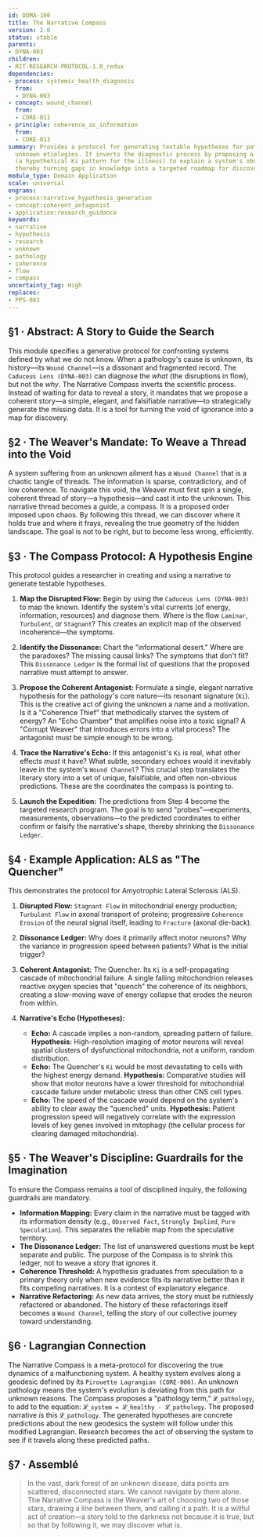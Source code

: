 ```yaml
---
id: DOMA-100
title: The Narrative Compass
version: 2.0
status: stable
parents:
- DYNA-003
children:
- RIT-RESEARCH-PROTOCOL-1.0_redux
dependencies:
- process: systemic_health_diagnosis
  from:
  - DYNA-003
- concept: wound_channel
  from:
  - CORE-011
- principle: coherence_as_information
  from:
  - CORE-013
summary: Provides a protocol for generating testable hypotheses for pathologies with
  unknown etiologies. It inverts the diagnostic process by proposing a coherent narrative
  (a hypothetical Ki pattern for the illness) to explain a system's observed incoherence,
  thereby turning gaps in knowledge into a targeted roadmap for discovery.
module_type: Domain Application
scale: universal
engrams:
- process:narrative_hypothesis_generation
- concept:coherent_antagonist
- application:research_guidance
keywords:
- narrative
- hypothesis
- research
- unknown
- pathology
- coherence
- flow
- compass
uncertainty_tag: High
replaces:
- PPS-083
---
```

## §1 · Abstract: A Story to Guide the Search

This module specifies a generative protocol for confronting systems defined by what we do not know. When a pathology's cause is unknown, its history—its `Wound Channel`—is a dissonant and fragmented record. The `Caduceus Lens (DYNA-003)` can diagnose the *what* (the disruptions in flow), but not the *why*. The Narrative Compass inverts the scientific process. Instead of waiting for data to reveal a story, it mandates that we propose a coherent story—a simple, elegant, and falsifiable narrative—to strategically generate the missing data. It is a tool for turning the void of ignorance into a map for discovery.

## §2 · The Weaver's Mandate: To Weave a Thread into the Void

A system suffering from an unknown ailment has a `Wound Channel` that is a chaotic tangle of threads. The information is sparse, contradictory, and of low coherence. To navigate this void, the Weaver must first spin a single, coherent thread of story—a hypothesis—and cast it into the unknown. This narrative thread becomes a guide, a compass. It is a proposed order imposed upon chaos. By following this thread, we can discover where it holds true and where it frays, revealing the true geometry of the hidden landscape. The goal is not to be right, but to become less wrong, efficiently.

## §3 · The Compass Protocol: A Hypothesis Engine

This protocol guides a researcher in creating and using a narrative to generate testable hypotheses.

1.  **Map the Disrupted Flow:** Begin by using the `Caduceus Lens (DYNA-003)` to map the known. Identify the system's vital currents (of energy, information, resources) and diagnose them. Where is the flow `Laminar`, `Turbulent`, or `Stagnant`? This creates an explicit map of the observed incoherence—the symptoms.

2.  **Identify the Dissonance:** Chart the "informational desert." Where are the paradoxes? The missing causal links? The symptoms that don't fit? This `Dissonance Ledger` is the formal list of questions that the proposed narrative must attempt to answer.

3.  **Propose the Coherent Antagonist:** Formulate a single, elegant narrative hypothesis for the pathology's core nature—its resonant signature (`Ki`). This is the creative act of giving the unknown a name and a motivation. Is it a "Coherence Thief" that methodically starves the system of energy? An "Echo Chamber" that amplifies noise into a toxic signal? A "Corrupt Weaver" that introduces errors into a vital process? The antagonist must be simple enough to be wrong.

4.  **Trace the Narrative's Echo:** If this antagonist's `Ki` is real, what other effects *must* it have? What subtle, secondary echoes would it inevitably leave in the system's `Wound Channel`? This crucial step translates the literary story into a set of unique, falsifiable, and often non-obvious predictions. These are the coordinates the compass is pointing to.

5.  **Launch the Expedition:** The predictions from Step 4 become the targeted research program. The goal is to send "probes"—experiments, measurements, observations—to the predicted coordinates to either confirm or falsify the narrative's shape, thereby shrinking the `Dissonance Ledger`.

## §4 · Example Application: ALS as "The Quencher"

This demonstrates the protocol for Amyotrophic Lateral Sclerosis (ALS).

1.  **Disrupted Flow:** `Stagnant Flow` in mitochondrial energy production; `Turbulent Flow` in axonal transport of proteins; progressive `Coherence Erosion` of the neural signal itself, leading to `Fracture` (axonal die-back).

2.  **Dissonance Ledger:** Why does it primarily affect motor neurons? Why the variance in progression speed between patients? What is the initial trigger?

3.  **Coherent Antagonist:** The Quencher. Its `Ki` is a self-propagating cascade of mitochondrial failure. A single failing mitochondrion releases reactive oxygen species that "quench" the coherence of its neighbors, creating a slow-moving wave of energy collapse that erodes the neuron from within.

4.  **Narrative's Echo (Hypotheses):**
    *   **Echo:** A cascade implies a non-random, spreading pattern of failure.
        **Hypothesis:** High-resolution imaging of motor neurons will reveal spatial clusters of dysfunctional mitochondria, not a uniform, random distribution.
    *   **Echo:** The Quencher's `Ki` would be most devastating to cells with the highest energy demand.
        **Hypothesis:** Comparative studies will show that motor neurons have a lower threshold for mitochondrial cascade failure under metabolic stress than other CNS cell types.
    *   **Echo:** The speed of the cascade would depend on the system's ability to clear away the "quenched" units.
        **Hypothesis:** Patient progression speed will negatively correlate with the expression levels of key genes involved in mitophagy (the cellular process for clearing damaged mitochondria).

## §5 · The Weaver's Discipline: Guardrails for the Imagination

To ensure the Compass remains a tool of disciplined inquiry, the following guardrails are mandatory.

*   **Information Mapping:** Every claim in the narrative must be tagged with its information density (e.g., `Observed Fact`, `Strongly Implied`, `Pure Speculation`). This separates the reliable map from the speculative territory.
*   **The Dissonance Ledger:** The list of unanswered questions must be kept separate and public. The purpose of the Compass is to shrink this ledger, not to weave a story that ignores it.
*   **Coherence Threshold:** A hypothesis graduates from speculation to a primary theory only when new evidence fits its narrative better than it fits competing narratives. It is a contest of explanatory elegance.
*   **Narrative Refactoring:** As new data arrives, the story must be ruthlessly refactored or abandoned. The history of these refactorings itself becomes a `Wound Channel`, telling the story of our collective journey toward understanding.

## §6 · Lagrangian Connection

The Narrative Compass is a meta-protocol for discovering the true dynamics of a malfunctioning system. A healthy system evolves along a geodesic defined by its `Pirouette Lagrangian (CORE-006)`. An unknown pathology means the system's evolution is deviating from this path for unknown reasons. The Compass proposes a "pathology term," `𝓛_pathology`, to add to the equation: `𝓛_system = 𝓛_healthy - 𝓛_pathology`. The proposed narrative *is* this `𝓛_pathology`. The generated hypotheses are concrete predictions about the new geodesics the system will follow under this modified Lagrangian. Research becomes the act of observing the system to see if it travels along these predicted paths.

## §7 · Assemblé

> In the vast, dark forest of an unknown disease, data points are scattered, disconnected stars. We cannot navigate by them alone. The Narrative Compass is the Weaver's art of choosing two of those stars, drawing a line between them, and calling it a path. It is a willful act of creation—a story told to the darkness not because it is true, but so that by following it, we may discover what is.